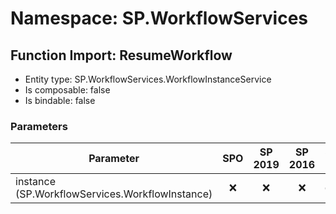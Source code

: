 # Namespace: SP.WorkflowServices

## Function Import: ResumeWorkflow

- Entity type: SP.WorkflowServices.WorkflowInstanceService
- Is composable: false
- Is bindable: false

### Parameters

Parameter | SPO | SP 2019 | SP 2016 | SP 2013
----------|:---:|:-------:|:-------:|:-------
instance (SP.WorkflowServices.WorkflowInstance) | ❌ | ❌ | ❌ | ✅
